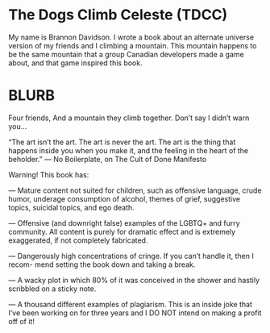 # The Dogs Climb Celeste (TDCC)

My name is Brannon Davidson. I wrote a book about an alternate universe version of my friends and I climbing a mountain. This mountain happens to be the same mountain that a group Canadian developers made a game about, and that game inspired this book.



# BLURB


Four friends,
And a mountain they climb together.
Don’t say I didn’t warn you…


“The art isn’t the art. The art is never the art. The art is the thing that happens inside you when you make it, and the feeling in the heart of the beholder.”
— No Boilerplate, on The Cult of Done Manifesto


Warning! This book has:

— Mature content not suited for children, such as offensive language, crude humor, underage consumption of alcohol, themes of grief, suggestive topics, suicidal topics, and ego death.

— Offensive (and downright false) examples of the LGBTQ+ and furry community. All content is purely for dramatic effect and is extremely exaggerated, if not completely fabricated.

— Dangerously high concentrations of cringe. If you can’t handle it, then I recom- mend setting the book down and taking a break.

— A wacky plot in which 80% of it was conceived in the shower and hastily scribbled on a sticky note.

— A thousand different examples of plagiarism. This is an inside joke that I’ve been working on for three years and I DO NOT intend on making a profit off of it!
